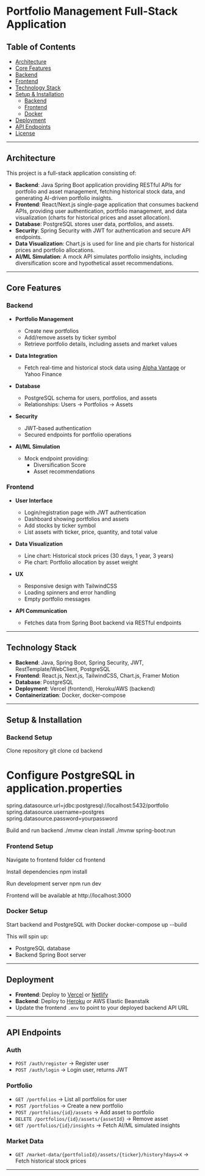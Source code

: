 # Portfolio Management Full-Stack Application

## Table of Contents

- [Architecture](#architecture)
- [Core Features](#core-features)
- [Backend](#backend)
- [Frontend](#frontend)
- [Technology Stack](#technology-stack)
- [Setup & Installation](#setup--installation)
  - [Backend](#backend-setup)
  - [Frontend](#frontend-setup)
  - [Docker](#docker-setup)
- [Deployment](#deployment)
- [API Endpoints](#api-endpoints)
- [License](#license)

---

## Architecture

This project is a full-stack application consisting of:

- **Backend**: Java Spring Boot application providing RESTful APIs for portfolio and asset management, fetching historical stock data, and generating AI-driven portfolio insights.
- **Frontend**: React/Next.js single-page application that consumes backend APIs, providing user authentication, portfolio management, and data visualization (charts for historical prices and asset allocation).
- **Database**: PostgreSQL stores user data, portfolios, and assets.
- **Security**: Spring Security with JWT for authentication and secure API endpoints.
- **Data Visualization**: Chart.js is used for line and pie charts for historical prices and portfolio allocations.
- **AI/ML Simulation**: A mock API simulates portfolio insights, including diversification score and hypothetical asset recommendations.

---

## Core Features

### Backend

- **Portfolio Management**

  - Create new portfolios
  - Add/remove assets by ticker symbol
  - Retrieve portfolio details, including assets and market values

- **Data Integration**

  - Fetch real-time and historical stock data using [Alpha Vantage]() or Yahoo Finance

- **Database**

  - PostgreSQL schema for users, portfolios, and assets
  - Relationships: Users → Portfolios → Assets

- **Security**

  - JWT-based authentication
  - Secured endpoints for portfolio operations

- **AI/ML Simulation**
  - Mock endpoint providing:
    - Diversification Score
    - Asset recommendations

### Frontend

- **User Interface**

  - Login/registration page with JWT authentication
  - Dashboard showing portfolios and assets
  - Add stocks by ticker symbol
  - List assets with ticker, price, quantity, and total value

- **Data Visualization**

  - Line chart: Historical stock prices (30 days, 1 year, 3 years)
  - Pie chart: Portfolio allocation by asset weight

- **UX**

  - Responsive design with TailwindCSS
  - Loading spinners and error handling
  - Empty portfolio messages

- **API Communication**
  - Fetches data from Spring Boot backend via RESTful endpoints

---

## Technology Stack

- **Backend**: Java, Spring Boot, Spring Security, JWT, RestTemplate/WebClient, PostgreSQL
- **Frontend**: React.js, Next.js, TailwindCSS, Chart.js, Framer Motion
- **Database**: PostgreSQL
- **Deployment**: Vercel (frontend), Heroku/AWS (backend)
- **Containerization**: Docker, docker-compose

---

## Setup & Installation

### Backend Setup

Clone repository
git clone <repository-url>
cd backend

# Configure PostgreSQL in application.properties

spring.datasource.url=jdbc:postgresql://localhost:5432/portfolio
spring.datasource.username=postgres
spring.datasource.password=yourpassword

Build and run backend
./mvnw clean install
./mvnw spring-boot:run

### Frontend Setup

Navigate to frontend folder
cd frontend

Install dependencies
npm install

Run development server
npm run dev

Frontend will be available at http://localhost:3000

### Docker Setup

Start backend and PostgreSQL with Docker
docker-compose up --build

This will spin up:

- PostgreSQL database
- Backend Spring Boot server

---

## Deployment

- **Frontend**: Deploy to [Vercel]() or [Netlify]()
- **Backend**: Deploy to [Heroku]() or AWS Elastic Beanstalk
- Update the frontend `.env` to point to your deployed backend API URL

---

## API Endpoints

### Auth

- `POST /auth/register` → Register user
- `POST /auth/login` → Login user, returns JWT

### Portfolio

- `GET /portfolios` → List all portfolios for user
- `POST /portfolios` → Create a new portfolio
- `POST /portfolios/{id}/assets` → Add asset to portfolio
- `DELETE /portfolios/{id}/assets/{assetId}` → Remove asset
- `GET /portfolios/{id}/insights` → Fetch AI/ML simulated insights

### Market Data

- `GET /market-data/{portfolioId}/assets/{ticker}/history?days=X` → Fetch historical stock prices

---
